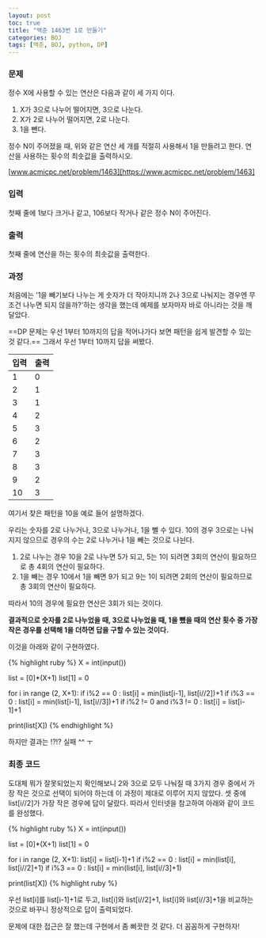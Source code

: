 ```yaml
---
layout: post
toc: true
title: "백준 1463번 1로 만들기"
categories: BOJ
tags: [백준, BOJ, python, DP]
---
```


### 문제
정수 X에 사용할 수 있는 연산은 다음과 같이 세 가지 이다.

1. X가 3으로 나누어 떨어지면, 3으로 나눈다.
2. X가 2로 나누어 떨어지면, 2로 나눈다.
3. 1을 뺀다.

정수 N이 주어졌을 때, 위와 같은 연산 세 개를 적절히 사용해서 1을 만들려고 한다. 연산을 사용하는 횟수의 최솟값을 출력하시오.

[www.acmicpc.net/problem/1463][https://www.acmicpc.net/problem/1463]

### 입력
첫째 줄에 1보다 크거나 같고, 106보다 작거나 같은 정수 N이 주어진다.

### 출력
첫째 줄에 연산을 하는 횟수의 최솟값을 출력한다.

### 과정
처음에는 '1을 빼기보다 나누는 게 숫자가 더 작아지니까 2나 3으로 나눠지는 경우엔 무조건 나누면 되지 않을까?'하는 생각을 했는데 예제를 보자마자 바로 아니라는 것을 깨달았다.

==DP 문제는 우선 1부터 10까지의 답을 적어나가다 보면 패턴을 쉽게 발견할 수 있는 것 같다.== 그래서 우선 1부터 10까지 답을 써봤다.

입력 | 출력
-----|-----
1|0
2|1
3|1
4|2
5|3
6|2
7|3
8|3
9|2
10|3

여기서 찾은 패턴을 10을 예로 들어 설명하겠다.

우리는 숫자를 2로 나누거나, 3으로 나누거나, 1을 뺄 수 있다. 10의 경우 3으로는 나눠지지 않으므로 경우의 수는 2로 나누거나 1을 빼는 것으로 나뉜다.

1. 2로 나누는 경우
10을 2로 나누면 5가 되고, 5는 1이 되려면 3회의 연산이 필요하므로 총 4회의 연산이 필요하다.
2. 1을 빼는 경우
10에서 1을 빼면 9가 되고 9는 1이 되려면 2회의 연산이 필요하므로 총 3회의 연산이 필요하다.

따라서 10의 경우에 필요한 연산은 3회가 되는 것이다.

**결과적으로 숫자를 2로 나누었을 때, 3으로 나누었을 때, 1을 뺐을 때의 연산 횟수 중 가장 작은 경우를 선택해 1을 더하면 답을 구할 수 있는 것이다.**

이것을 아래와 같이 구현하였다.

{% highlight ruby %}
X = int(input())

list = [0]*(X+1)
list[1] = 0

for i in range (2, X+1):
    if i%2 == 0 :
        list[i] = min(list[i-1], list[i//2])+1
    if i%3 == 0 :
        list[i] = min(list[i-1], list[i//3])+1
    if i%2 != 0 and i%3 != 0 :
        list[i] = list[i-1]+1

print(list[X])
{% endhighlight %}

하지만 결과는 !?!? 실패 ^^ ㅜ

### 최종 코드
도대체 뭐가 잘못되었는지 확인해보니 2와 3으로 모두 나눠질 때 3가지 경우 중에서 가장 작은 것으로 선택이 되어야 하는데 이 과정이 제대로 이루어 지지 않았다. 셋 중에 list[i//2]가 가장 작은 경우에 답이 달랐다.
따라서 인터넷을 참고하여 아래와 같이 코드를 완성했다.

{% highlight ruby %}
X = int(input())

list = [0]*(X+1)
list[1] = 0

for i in range (2, X+1):
    list[i] = list[i-1]+1
    if i%2 == 0 :
        list[i] = min(list[i], list[i//2]+1)
    if i%3 == 0 :
        list[i] = min(list[i], list[i//3]+1)

print(list[X])
{% highlight ruby %}

우선 list[i]를 list[i-1]+1로 두고, list[i]와 list[i//2]+1, list[i]와 list[i//3]+1을 비교하는 것으로 바꾸니 정상적으로 답이 출력되었다.

문제에 대한 접근은 잘 했는데 구현에서 좀 삐끗한 것 같다. 더 꼼꼼하게 구현하자!

[https://www.acmicpc.net/problem/1463]:https://www.acmicpc.net/problem/1463
